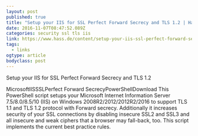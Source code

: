 ```yaml
---
layout: post
published: true
title: "Setup your IIS for SSL Perfect Forward Secrecy and TLS 1.2 | Hass - IT Consulting"
date: 2016-11-07T08:47:52.089Z
categories: security ssl tls iis
link: https://www.hass.de/content/setup-your-iis-ssl-perfect-forward-secrecy-and-tls-12
tags:
  - links
ogtype: article
bodyclass: post
---
```


>
Setup your IIS for SSL Perfect Forward Secrecy and TLS 1.2

MicrosoftIISSSLPerfect Forward SecrecyPowerShellDownload
This PowerShell script setups your Microsoft Internet Information Server 7.5/8.0/8.5/10 (IIS) on Windows 2008R2/2012/2012R2/2016 to support TLS 1.1 and TLS 1.2 protocol with Forward secrecy. Additionally it increases security of your SSL connections by disabling insecure SSL2 and SSL3 and all insecure and weak ciphers that a browser may fall-back, too. This script implements the current best practice rules.
